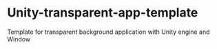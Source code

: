 # Unity-transparent-app-template
Template for transparent background application with Unity engine and Window
